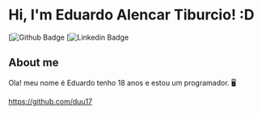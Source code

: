 # Hi, I'm Eduardo Alencar Tiburcio! :D

[![Github Badge](https://github.com/duu17)
[![Linkedin Badge](https://www.linkedin.com/in/eduardo-alencar-tiburcio-570533239/)

## About me
Ola! meu nome é Eduardo tenho 18 anos e estou um programador. 🖥️













https://github.com/duu17
